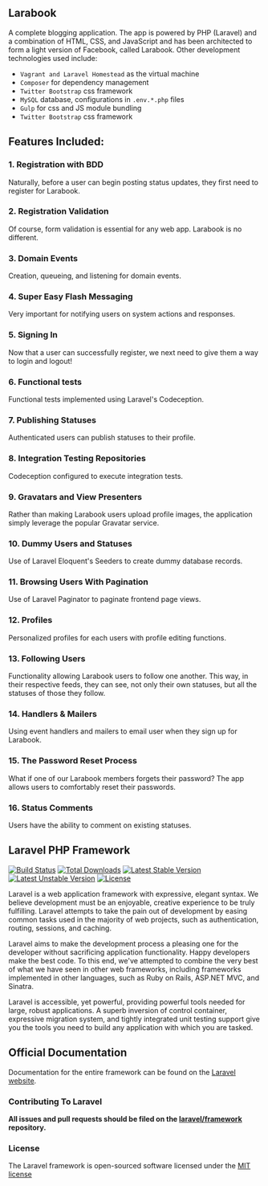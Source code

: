## Larabook
A complete blogging application. The app is powered by PHP (Laravel) and a combination of HTML, CSS, and JavaScript and has been architected to form a light version of Facebook, called Larabook. Other development technologies used include:

* `Vagrant and Laravel Homestead` as the virtual machine
* `Composer` for dependency management
* `Twitter Bootstrap` css framework
* `MySQL` database, configurations in `.env.*.php` files
* `Gulp` for css and JS module bundling
* `Twitter Bootstrap` css framework

## Features Included:

### 1. Registration with BDD

Naturally, before a user can begin posting status updates, they first need to register for Larabook. 

### 2. Registration Validation

Of course, form validation is essential for any web app. Larabook is no different.

### 3. Domain Events
Creation, queueing, and listening for domain events. 

### 4. Super Easy Flash Messaging

Very important for notifying users on system actions and responses.

### 5. Signing In

Now that a user can successfully register, we next need to give them a way to login and logout!

### 6. Functional tests

Functional tests implemented using Laravel's Codeception.

### 7. Publishing Statuses

Authenticated users can publish statuses to their profile. 

### 8. Integration Testing Repositories

Codeception configured to execute integration tests.

### 9. Gravatars and View Presenters

Rather than making Larabook users upload profile images, the application simply leverage the popular Gravatar service. 

### 10. Dummy Users and Statuses

Use of Laravel Eloquent's Seeders to create dummy database records.

### 11. Browsing Users With Pagination

Use of Laravel Paginator to paginate frontend page views.

### 12. Profiles

Personalized profiles for each users with profile editing functions.

### 13. Following Users

Functionality allowing Larabook users to follow one another. This way, in their respective feeds, they can see, not only their own statuses, but all the statuses of those they follow. 

### 14. Handlers & Mailers

Using event handlers and mailers to email user when they sign up for Larabook.

### 15. The Password Reset Process

What if one of our Larabook members forgets their password? The app allows users to comfortably reset their passwords.

### 16. Status Comments

Users have the ability to comment on existing statuses. 


## Laravel PHP Framework

[![Build Status](https://travis-ci.org/laravel/framework.svg)](https://travis-ci.org/laravel/framework)
[![Total Downloads](https://poser.pugx.org/laravel/framework/downloads.svg)](https://packagist.org/packages/laravel/framework)
[![Latest Stable Version](https://poser.pugx.org/laravel/framework/v/stable.svg)](https://packagist.org/packages/laravel/framework)
[![Latest Unstable Version](https://poser.pugx.org/laravel/framework/v/unstable.svg)](https://packagist.org/packages/laravel/framework)
[![License](https://poser.pugx.org/laravel/framework/license.svg)](https://packagist.org/packages/laravel/framework)

Laravel is a web application framework with expressive, elegant syntax. We believe development must be an enjoyable, creative experience to be truly fulfilling. Laravel attempts to take the pain out of development by easing common tasks used in the majority of web projects, such as authentication, routing, sessions, and caching.

Laravel aims to make the development process a pleasing one for the developer without sacrificing application functionality. Happy developers make the best code. To this end, we've attempted to combine the very best of what we have seen in other web frameworks, including frameworks implemented in other languages, such as Ruby on Rails, ASP.NET MVC, and Sinatra.

Laravel is accessible, yet powerful, providing powerful tools needed for large, robust applications. A superb inversion of control container, expressive migration system, and tightly integrated unit testing support give you the tools you need to build any application with which you are tasked.

## Official Documentation

Documentation for the entire framework can be found on the [Laravel website](http://laravel.com/docs).

### Contributing To Laravel

**All issues and pull requests should be filed on the [laravel/framework](http://github.com/laravel/framework) repository.**

### License

The Laravel framework is open-sourced software licensed under the [MIT license](http://opensource.org/licenses/MIT)
